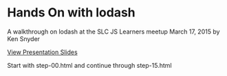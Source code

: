 Hands On with lodash
=

A walkthrough on lodash at the SLC JS Learners meetup March 17, 2015 by Ken Snyder

[View Presentation Slides](http://intel.to/lodash-slides)

Start with step-00.html and continue through step-15.html